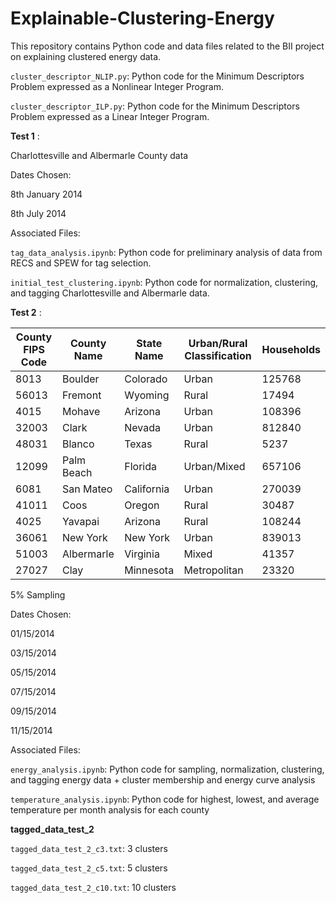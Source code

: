 # Explainable-Clustering-Energy
This repository contains Python code and data files related to the BII project on explaining clustered energy data.

`cluster_descriptor_NLIP.py`: Python code for the Minimum Descriptors Problem expressed as a Nonlinear Integer Program.

`cluster_descriptor_ILP.py`: Python code for the Minimum Descriptors Problem expressed as a Linear Integer Program.

**Test 1** :

Charlottesville and Albermarle County data

Dates Chosen:

8th January 2014

8th July 2014

Associated Files:

`tag_data_analysis.ipynb`: Python code for preliminary analysis of data from RECS and SPEW for tag selection.

`initial_test_clustering.ipynb`: Python code for normalization, clustering, and tagging Charlottesville and Albermarle data.

**Test 2** :

| **County FIPS Code** | **County Name** | **State Name** | **Urban/Rural Classification** | **Households** |
| --- | --- | --- | --- | --- |
| 8013 | Boulder | Colorado | Urban | 125768 |
| 56013 | Fremont | Wyoming | Rural | 17494 |
| 4015 | Mohave | Arizona | Urban | 108396 |
| 32003 | Clark | Nevada | Urban | 812840 |
| 48031 | Blanco | Texas | Rural | 5237 |
| 12099 | Palm Beach | Florida | Urban/Mixed | 657106 |
| 6081 | San Mateo | California | Urban | 270039 |
| 41011 | Coos | Oregon | Rural | 30487 |
| 4025 | Yavapai | Arizona | Rural | 108244 |
| 36061 | New York | New York | Urban | 839013 |
| 51003 | Albermarle | Virginia | Mixed | 41357 |
| 27027 | Clay | Minnesota | Metropolitan | 23320 |

5% Sampling

Dates Chosen:

01/15/2014

03/15/2014

05/15/2014

07/15/2014

09/15/2014

11/15/2014

Associated Files:

`energy_analysis.ipynb`: Python code for sampling, normalization, clustering, and tagging energy data + cluster membership and energy curve analysis

`temperature_analysis.ipynb`: Python code for highest, lowest, and average temperature per month analysis for each county

**tagged\_data\_test\_2**

`tagged_data_test_2_c3.txt`: 3 clusters

`tagged_data_test_2_c5.txt`: 5 clusters

`tagged_data_test_2_c10.txt`: 10 clusters
